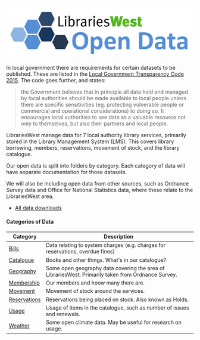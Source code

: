 ![Libraries West Open Data](LW%20Open%20Data.png?raw=true "Libraries West Open Data")

In local government there are requirements for certain datasets to be published. These are listed in the [Local Government Transparency Code 2015](https://www.gov.uk/government/publications/local-government-transparency-code-2015). The code goes further, and states:

> the Government believes that in principle all data held and managed by local authorities should be made available to local people unless there are specific sensitivities (eg. protecting vulnerable people or commercial and operational considerations) to doing so. It encourages local authorities to see data as a valuable resource not only to themselves, but also their partners and local people.

LibrariesWest manage data for 7 local authority library services, primarily stored in the Library Management System (LMS). This covers library borrowing, members, reservations, movement of stock, and the library catalogue.

Our open data is split into folders by category. Each category of data will have separate documentation for those datasets.

We will also be including open data from other sources, such as Ordnance Survey data and Office for National Statistics data, where these relate to the LibrariesWest area.

- [All data downloads](./all-files.md)

#### Categories of Data

| Category | Description |
| -------- | ----------- |
| [Bills](bills/README.md) | Data relating to system charges (e.g. charges for reservations, overdue fines) |
| [Catalogue](catalogue/README.md) | Books and other things. What's in our catalogue? |
| [Geography](geography/README.md) | Some open geography data covering the area of LibrariesWest. Primarily taken from Ordnance Survey. |
| [Membership](membership/README.md) | Our members and hoow many there are. |
| [Movement](movement/README.md) | Movement of stock around the services. |
| [Reservations](reservations/README.md) | Reservations being placed on stock. Also known as Holds. |
| [Usage](usage/README.md) | Usage of items in the catalogue, such as number of issues and renewals. |
| [Weather](weather/README.md) | Some open climate data. May be useful for research on usage. |

